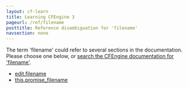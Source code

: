 ```yaml
---
layout: cf-learn
title: Learning CFEngine 3
pageurl: /ref/filename
posttitle: Reference disambiguation for 'filename'
navsection: none
---
```


The term 'filename' could refer to several sections in the documentation. Please choose one below, or
[search the CFEngine documentation for 'filename'](http://docs.cfengine.com/latest/search.html?q=filename).

- [edit.filename](http://docs.cfengine.com/latest/reference-special-variables-edit.html#edit-filename)
- [this.promise_filename](http://docs.cfengine.com/latest/reference-special-variables-this.html#this-promise_filename)
